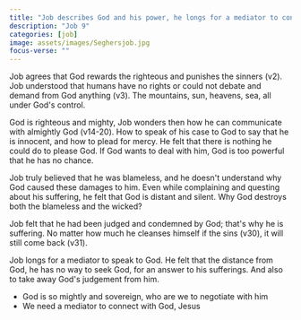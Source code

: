 ```yaml
---
title: "Job describes God and his power, he longs for a mediator to connect with God"
description: "Job 9"
categories: [job]
image: assets/images/Seghersjob.jpg
focus-verse: ""
---
```


Job agrees that God rewards the righteous and punishes the sinners (v2). Job understood that humans have no rights or could not debate and demand from God anything (v3). The mountains, sun, heavens, sea, all under God's control.

God is righteous and mighty, Job wonders then how he can communicate with almightly God (v14-20). How to speak of his case to God to say that he is innocent, and how to plead for mercy. He felt that there is nothing he could do to please God. If God wants to deal with him, God is too powerful that he has no chance.

Job truly believed that he was blameless, and he doesn't understand why God caused these damages to him. Even while complaining and questing about his suffering, he felt that God is distant and silent. Why God destroys both the blameless and the wicked?

Job felt that he had been judged and condemned by God; that's why he is suffering. No matter how much he cleanses himself if the sins (v30), it will still come back (v31).

Job longs for a mediator to speak to God. He felt that the distance from God, he has no way to seek God, for an answer to his sufferings. And also to take away God's judgement from him.

- God is so mightly and sovereign, who are we to negotiate with him
- We need a mediator to connect with God, Jesus